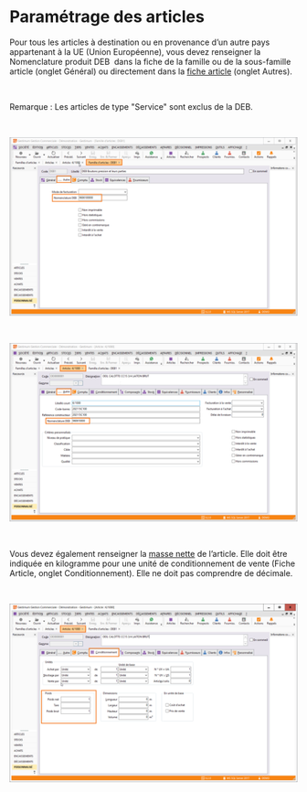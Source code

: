 # Paramétrage des articles



Pour tous les articles à destination ou en provenance d’un autre pays 
 appartenant à la UE (Union Européenne), vous devez renseigner la Nomenclature 
 produit DEB  dans la fiche de la famille ou de la sous-famille article 
 (onglet Général) ou directement dans la [fiche 
 article](../../../Articles/1/Article/OngletAutre/ArticleOngletAutre.md) (onglet Autres).


 


Remarque
: Les articles de type "Service" 
 sont exclus de la DEB.


 


![](DEB_Famille_article.png)


 


![](DEB_Nomenclature_article.png)


 


Vous devez également renseigner la [masse 
 nette](../../../Articles/1/Article/OngletAutre/ArticleOngletAutre.md) de l’article. Elle doit être indiquée en kilogramme pour une 
 unité de conditionnement de vente (Fiche Article, onglet Conditionnement). 
 Elle ne doit pas comprendre de décimale.


 


![](DEB_Poids_Article.png)


